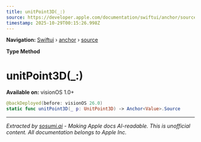 ```yaml
---
title: unitPoint3D(_:)
source: https://developer.apple.com/documentation/swiftui/anchor/source/unitpoint3d(_:)
timestamp: 2025-10-29T00:15:26.998Z
---
```


**Navigation:** [Swiftui](/documentation/swiftui) › [anchor](/documentation/swiftui/anchor) › [source](/documentation/swiftui/anchor/source)

**Type Method**

# unitPoint3D(_:)

**Available on:** visionOS 1.0+

```swift
@backDeployed(before: visionOS 26.0)
static func unitPoint3D(_ p: UnitPoint3D) -> Anchor<Value>.Source
```

---

*Extracted by [sosumi.ai](https://sosumi.ai) - Making Apple docs AI-readable.*
*This is unofficial content. All documentation belongs to Apple Inc.*

